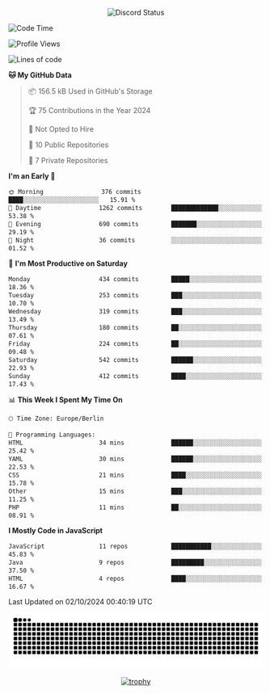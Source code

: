 <!-- Discord Status -->
<p align="center">
  <img src="https://lanyard.cnrad.dev/api/531896089096486922?borderRadius=30px" alt="Discord Status" />
</p>

<!--START_SECTION:waka-->
![Code Time](http://img.shields.io/badge/Code%20Time-934%20hrs%2049%20mins-blue)

![Profile Views](http://img.shields.io/badge/Profile%20Views-13-blue)

![Lines of code](https://img.shields.io/badge/From%20Hello%20World%20I%27ve%20Written-3.9%20million%20lines%20of%20code-blue)

**🐱 My GitHub Data** 

> 📦 156.5 kB Used in GitHub's Storage 
 > 
> 🏆 75 Contributions in the Year 2024
 > 
> 🚫 Not Opted to Hire
 > 
> 📜 10 Public Repositories 
 > 
> 🔑 7 Private Repositories 
 > 
**I'm an Early 🐤** 

```text
🌞 Morning                376 commits         ████░░░░░░░░░░░░░░░░░░░░░   15.91 % 
🌆 Daytime                1262 commits        █████████████░░░░░░░░░░░░   53.38 % 
🌃 Evening                690 commits         ███████░░░░░░░░░░░░░░░░░░   29.19 % 
🌙 Night                  36 commits          ░░░░░░░░░░░░░░░░░░░░░░░░░   01.52 % 
```
📅 **I'm Most Productive on Saturday** 

```text
Monday                   434 commits         █████░░░░░░░░░░░░░░░░░░░░   18.36 % 
Tuesday                  253 commits         ███░░░░░░░░░░░░░░░░░░░░░░   10.70 % 
Wednesday                319 commits         ███░░░░░░░░░░░░░░░░░░░░░░   13.49 % 
Thursday                 180 commits         ██░░░░░░░░░░░░░░░░░░░░░░░   07.61 % 
Friday                   224 commits         ██░░░░░░░░░░░░░░░░░░░░░░░   09.48 % 
Saturday                 542 commits         ██████░░░░░░░░░░░░░░░░░░░   22.93 % 
Sunday                   412 commits         ████░░░░░░░░░░░░░░░░░░░░░   17.43 % 
```


📊 **This Week I Spent My Time On** 

```text
🕑︎ Time Zone: Europe/Berlin

💬 Programming Languages: 
HTML                     34 mins             ██████░░░░░░░░░░░░░░░░░░░   25.42 % 
YAML                     30 mins             ██████░░░░░░░░░░░░░░░░░░░   22.53 % 
CSS                      21 mins             ████░░░░░░░░░░░░░░░░░░░░░   15.78 % 
Other                    15 mins             ███░░░░░░░░░░░░░░░░░░░░░░   11.25 % 
PHP                      11 mins             ██░░░░░░░░░░░░░░░░░░░░░░░   08.91 % 
```

**I Mostly Code in JavaScript** 

```text
JavaScript               11 repos            ███████████░░░░░░░░░░░░░░   45.83 % 
Java                     9 repos             █████████░░░░░░░░░░░░░░░░   37.50 % 
HTML                     4 repos             ████░░░░░░░░░░░░░░░░░░░░░   16.67 % 
```




 Last Updated on 02/10/2024 00:40:19 UTC
<!--END_SECTION:waka-->

<!-- GitHub Contribution Snake -->
<p align="center">
  <img src="https://raw.githubusercontent.com/vxnsin/vxnsin/output/github-contribution-grid-snake-dark.svg" alt="GitHub Contribution Snake" />
</p>

<!-- GitHub Trophy -->
<p align="center">
  <a href="https://github.com/ryo-ma/github-profile-trophy">
    <img src="https://github-profile-trophy.vercel.app/?username=vxnsin&theme=onedark" alt="trophy" />
  </a>
</p>
